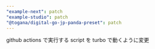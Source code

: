 ```yaml
---
"example-next": patch
"example-studio": patch
"@togana/digital-go-jp-panda-preset": patch
---
```


github actions で実行する script を turbo で動くように変更
